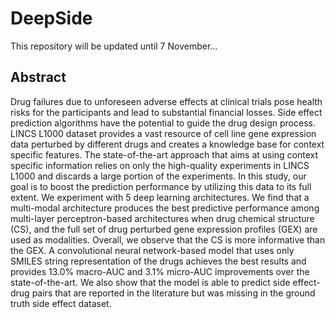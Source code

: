 # DeepSide
This repository will be updated until 7 November...

## Abstract
Drug failures due to unforeseen adverse effects at clinical trials pose health risks for the participants and lead to substantial financial losses. Side effect prediction algorithms have the potential to guide the drug design process. LINCS  L1000  dataset  provides  a  vast  resource  of  cell  line  gene expression data perturbed by different drugs and creates a knowledge base for context specific features. The state-of-the-art approach that aims at using context specific information relies on only the high-quality experiments in LINCS L1000 and discards a large portion of the experiments. In this study, our goal is to boost the prediction performance by utilizing this data to its full extent. We experiment with 5 deep learning architectures. We find that a multi-modal architecture produces the best predictive performance among multi-layer perceptron-based architectures when drug chemical structure (CS), and the full set of drug perturbed gene expression profiles (GEX) are used as modalities. Overall, we observe that the CS is more informative than the GEX. A convolutional neural network-based model that uses only SMILES string representation of the drugs achieves the best results and provides $13.0\%$ macro-AUC and $3.1\%$ micro-AUC improvements over the state-of-the-art. We also show that the model is able to predict side effect-drug pairs that are reported in the literature but was missing in the ground truth side effect dataset.
